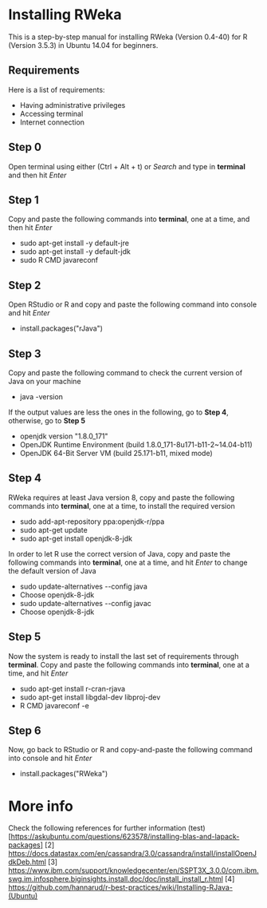 # Installing RWeka
This is a step-by-step manual for installing RWeka (Version 0.4-40) for R (Version 3.5.3) in Ubuntu 14.04 for beginners.

## Requirements
Here is a list of requirements:
 - Having administrative privileges
 - Accessing terminal
 - Internet connection

## Step 0
Open terminal using either (Ctrl + Alt + t) or *Search* and type in **terminal** and then hit *Enter*

## Step 1
Copy and paste the following commands into **terminal**, one at a time, and then hit *Enter*
 - sudo apt-get install -y default-jre
 - sudo apt-get install -y default-jdk
 - sudo R CMD javareconf
 
## Step 2
Open RStudio or R and copy and paste the following command into console and hit *Enter*
 - install.packages("rJava")
 
## Step 3
Copy and paste the following command to check the current version of Java on your machine
 - java -version
 
If the output values are less the ones in the following, go to **Step 4**, otherwise, go to **Step 5** 
- openjdk version "1.8.0_171"
- OpenJDK Runtime Environment (build 1.8.0_171-8u171-b11-2~14.04-b11)
- OpenJDK 64-Bit Server VM (build 25.171-b11, mixed mode)

## Step 4 
RWeka requires at least Java version 8, copy and paste the following commands into **terminal**, one at a time, to install the required version
 - sudo add-apt-repository ppa:openjdk-r/ppa
 - sudo apt-get update
 - sudo apt-get install openjdk-8-jdk

In order to let R use the correct version of Java, copy and paste the following commands into **terminal**, one at a time, and hit *Enter* to change the default version of Java
 - sudo update-alternatives --config java
 - Choose openjdk-8-jdk
 - sudo update-alternatives --config javac
 - Choose openjdk-8-jdk
 
## Step 5
Now the system is ready to install the last set of requirements through **terminal**. Copy and paste the following commands into **terminal**, one at a time, and hit *Enter*
 - sudo apt-get install r-cran-rjava
 - sudo apt-get install libgdal-dev libproj-dev
 - R CMD javareconf -e
 
## Step 6
Now, go back to RStudio or R and copy-and-paste the following command into console and hit *Enter*
 - install.packages("RWeka")


# More info
Check the following references for further information
(test)[https://askubuntu.com/questions/623578/installing-blas-and-lapack-packages]
[2] https://docs.datastax.com/en/cassandra/3.0/cassandra/install/installOpenJdkDeb.html
[3] https://www.ibm.com/support/knowledgecenter/en/SSPT3X_3.0.0/com.ibm.swg.im.infosphere.biginsights.install.doc/doc/install_install_r.html
[4] https://github.com/hannarud/r-best-practices/wiki/Installing-RJava-(Ubuntu)
